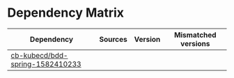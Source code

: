 # Dependency Matrix

Dependency | Sources | Version | Mismatched versions
---------- | ------- | ------- | -------------------
[cb-kubecd/bdd-spring-1582410233](https://github.com/cb-kubecd/bdd-spring-1582410233.git) |  | []() | 
